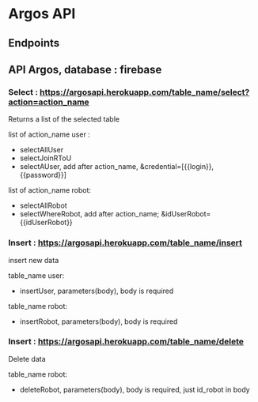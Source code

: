 # Argos API

## Endpoints

## API Argos, database : firebase

### Select : https://argosapi.herokuapp.com/table_name/select?action=action_name

Returns a list of the selected table

list of action_name user : 
- selectAllUser
- selectJoinRToU
- selectAUser, add after action_name, &credential=[{{login}}, {{password}}]

list of action_name robot:
- selectAllRobot
- selectWhereRobot, add after action_name; &idUserRobot={{idUserRobot}}

### Insert : https://argosapi.herokuapp.com/table_name/insert

insert new data

table_name user:
- insertUser, parameters(body), body is required

table_name robot:
- insertRobot, parameters(body), body is required

### Insert : https://argosapi.herokuapp.com/table_name/delete

Delete data

table_name robot:
- deleteRobot, parameters(body), body is required, just id_robot in body